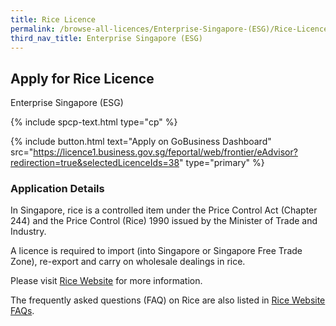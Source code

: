 ```yaml
---
title: Rice Licence
permalink: /browse-all-licences/Enterprise-Singapore-(ESG)/Rice-Licence
third_nav_title: Enterprise Singapore (ESG)
---
```


## Apply for Rice Licence

Enterprise Singapore (ESG)

{% include spcp-text.html type="cp" %}

{% include button.html text="Apply on GoBusiness Dashboard" src="https://licence1.business.gov.sg/feportal/web/frontier/eAdvisor?redirection=true&selectedLicenceIds=38" type="primary" %}

<H3>Application Details</H3>

<p>In Singapore, rice is a controlled item under the Price Control Act (Chapter 244) and the Price Control (Rice) 1990 issued by the Minister of Trade and Industry.</p>
 <p>A licence is required to import (into Singapore or Singapore Free Trade Zone), re-export and carry on wholesale dealings in rice.</p>
 <p>Please visit <a href="https://rice.enterprisesg.gov.sg/" target="_blank" rel="noopener">Rice Website</a> for more information.</p>
 <p>The frequently asked questions (FAQ) on Rice are also listed in <a href="https://rice.enterprisesg.gov.sg/FAQs.aspx" target="_blank" rel="noopener">Rice Website FAQs</a>.</p>

